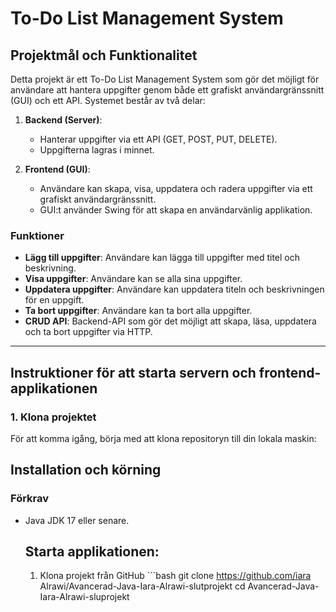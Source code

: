
# To-Do List Management System

## Projektmål och Funktionalitet

Detta projekt är ett To-Do List Management System som gör det möjligt för användare att hantera uppgifter genom både ett grafiskt användargränssnitt (GUI) och ett API. Systemet består av två delar:

1. **Backend (Server)**:
   - Hanterar uppgifter via ett API (GET, POST, PUT, DELETE).
   - Uppgifterna lagras i minnet.
   
2. **Frontend (GUI)**:
   - Användare kan skapa, visa, uppdatera och radera uppgifter via ett grafiskt användargränssnitt.
   - GUI:t använder Swing för att skapa en användarvänlig applikation.

### Funktioner
- **Lägg till uppgifter**: Användare kan lägga till uppgifter med titel och beskrivning.
- **Visa uppgifter**: Användare kan se alla sina uppgifter.
- **Uppdatera uppgifter**: Användare kan uppdatera titeln och beskrivningen för en uppgift.
- **Ta bort uppgifter**: Användare kan ta bort alla uppgifter.
- **CRUD API**: Backend-API som gör det möjligt att skapa, läsa, uppdatera och ta bort uppgifter via HTTP.

---

## Instruktioner för att starta servern och frontend-applikationen

### 1. Klona projektet

För att komma igång, börja med att klona repositoryn till din lokala maskin:
  
   ## Installation och körning
   ### Förkrav
  - Java JDK 17 eller senare.
   
      ## Starta applikationen:
      1. Klona projekt från GitHub
        ```bash
        git clone https://github.com/iara Alrawi/Avancerad-Java-Iara-Alrawi-slutprojekt
        cd Avancerad-Java-Iara-Alrawi-sluprojekt  
